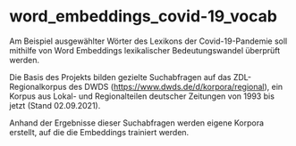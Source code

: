 # word_embeddings_covid-19_vocab

Am Beispiel ausgewählter Wörter des Lexikons der Covid-19-Pandemie soll mithilfe von Word Embeddings lexikalischer Bedeutungswandel überprüft werden.

Die Basis des Projekts bilden gezielte Suchabfragen auf das ZDL-Regionalkorpus des DWDS (https://www.dwds.de/d/korpora/regional), ein Korpus aus Lokal- und Regionalteilen deutscher Zeitungen von 1993 bis jetzt (Stand 02.09.2021).

Anhand der Ergebnisse dieser Suchabfragen werden eigene Korpora erstellt, auf die die Embeddings trainiert werden.


